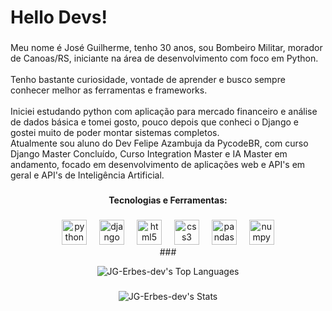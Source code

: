 <h1 align="left">Hello Devs!</h1>

###

<p align="left">Meu nome é José Guilherme, tenho 30 anos, sou Bombeiro Militar,  morador de Canoas/RS, iniciante na área de desenvolvimento com foco em Python.<br><br>Tenho bastante curiosidade, vontade de aprender e busco sempre conhecer melhor as ferramentas e frameworks.<br><br>Iniciei estudando python com aplicação para mercado financeiro e análise de dados básica e tomei gosto, pouco depois que conheci o Django e gostei muito de poder montar sistemas completos.<br>Atualmente sou aluno do Dev Felipe Azambuja da PycodeBR, com curso Django Master Concluído, Curso Integration Master e IA Master em andamento, focado em desenvolvimento de aplicações web e API's em geral e API's de Inteligência Artificial.</p>

###

<h4 align="center">Tecnologias e Ferramentas:</h4>

###

<div align="center">
  <img src="https://skillicons.dev/icons?i=py" height="40" alt="python logo"  />
  <img width="12" />
  <img src="https://cdn.jsdelivr.net/gh/devicons/devicon/icons/django/django-plain.svg" height="40" alt="django logo"  />
  <img width="12" />
  <img src="https://cdn.jsdelivr.net/gh/devicons/devicon/icons/html5/html5-original.svg" height="40" alt="html5 logo"  />
  <img width="12" />
  <img src="https://cdn.jsdelivr.net/gh/devicons/devicon/icons/css3/css3-original.svg" height="40" alt="css3 logo"  />
  <img width="12" />
  <img src="https://cdn.jsdelivr.net/gh/devicons/devicon/icons/pandas/pandas-original.svg" height="40" alt="pandas logo"  />
  <img width="12" />
  <img src="https://cdn.jsdelivr.net/gh/devicons/devicon/icons/numpy/numpy-original.svg" height="40" alt="numpy logo"  />
</div>
<div align="center">
###

  ![JG-Erbes-dev's Top Languages](https://github-readme-stats.vercel.app/api/top-langs/?username=JG-Erbes-dev&theme=monokai&show_icons=true&hide_border=true&layout=compact)
  
###

  ![JG-Erbes-dev's Stats](https://github-readme-stats.vercel.app/api?username=JG-Erbes-dev&theme=monokai&show_icons=true&hide_border=true&count_private=false)
</div>

